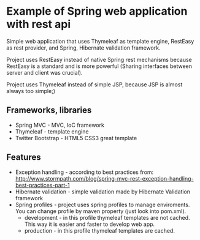 Example of Spring web application with rest api
===============================================
Simple web application that uses Thymeleaf as template engine, RestEasy as rest provider, and Spring, Hibernate validation framework.

Project uses RestEasy instead of native Spring rest mechanisms because RestEasy is a standard and is more powerful (Sharing interfaces between server and client was crucial). 

Project uses Thymeleaf instead of simple JSP, because JSP is almost always too simple;) 

Frameworks, libraries
---------------------
* Spring MVC - MVC, IoC framework
* Thymeleaf - template engine
* Twitter Bootstrap - HTML5 CSS3 great template

Features
--------
* Exception handling - according to best practices from: http://www.stormpath.com/blog/spring-mvc-rest-exception-handling-best-practices-part-1
* Hibernate validation - simple validation made by Hibernate Validation framework
* Spring profiles - project uses spring profiles to manage enviroments. You can change profile by maven property (just look into pom.xml). 
	* development - in this profile thymeleaf templates are not cached. This way it is easier and faster to develop web app. 
	* production - in this profile thymeleaf templates are cached.
